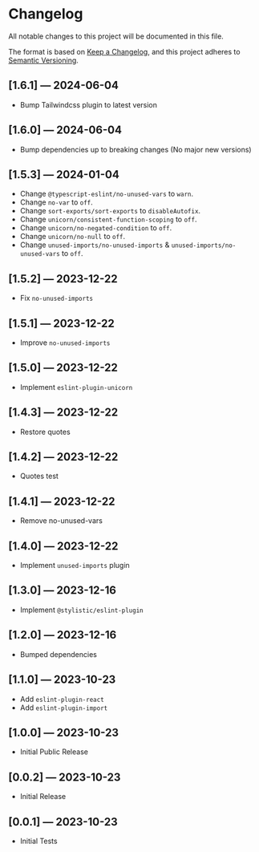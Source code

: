 # Changelog

All notable changes to this project will be documented in this file.

The format is based on [Keep a Changelog](https://keepachangelog.com/en/1.0.0/),
and this project adheres to [Semantic Versioning](https://semver.org/spec/v2.0.0.html).

## [1.6.1] — 2024-06-04

- Bump Tailwindcss plugin to latest version

## [1.6.0] — 2024-06-04

- Bump dependencies up to breaking changes (No major new versions)

## [1.5.3] — 2024-01-04

- Change `@typescript-eslint/no-unused-vars` to `warn`.
- Change `no-var` to `off`.
- Change `sort-exports/sort-exports` to `disableAutofix`.
- Change `unicorn/consistent-function-scoping` to `off`.
- Change `unicorn/no-negated-condition` to `off`.
- Change `unicorn/no-null` to `off`.
- Change `unused-imports/no-unused-imports` & `unused-imports/no-unused-vars` to `off`.

## [1.5.2] — 2023-12-22

- Fix `no-unused-imports`

## [1.5.1] — 2023-12-22

- Improve `no-unused-imports`

## [1.5.0] — 2023-12-22

- Implement `eslint-plugin-unicorn`

## [1.4.3] — 2023-12-22

- Restore quotes

## [1.4.2] — 2023-12-22

- Quotes test

## [1.4.1] — 2023-12-22

- Remove no-unused-vars

## [1.4.0] — 2023-12-22

- Implement `unused-imports` plugin

## [1.3.0] — 2023-12-16

- Implement `@stylistic/eslint-plugin`

## [1.2.0] — 2023-12-16

- Bumped dependencies

## [1.1.0] — 2023-10-23

- Add `eslint-plugin-react`
- Add `eslint-plugin-import`

## [1.0.0] — 2023-10-23

- Initial Public Release

## [0.0.2] — 2023-10-23

- Initial Release

## [0.0.1] — 2023-10-23

- Initial Tests

